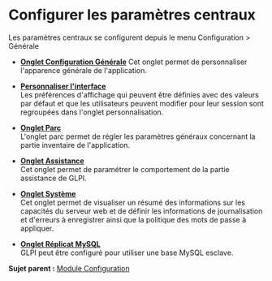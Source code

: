 Configurer les paramètres centraux
==================================

Les paramètres centraux se configurent depuis le menu Configuration \>
Générale

-   **[Onglet Configuration Générale](index.php?fr/08_Module_Configuration/06_Générale/02_Configuration_Générale.md)**
     Cet onglet permet de personnaliser l'apparence générale de l'application.

-   **[Personnaliser
    l'interface](../glpi/config_common_personalize.html)**\
     Les préférences d'affichage qui peuvent être définies avec des
    valeurs par défaut et que les utilisateurs peuvent modifier pour
    leur session sont regroupées dans l'onglet personnalisation.
-   **[Onglet Parc](../glpi/config_common_inventory.html)**\
     L'onglet parc permet de régler les paramètres généraux concernant
    la partie inventaire de l'application.
-   **[Onglet Assistance](../glpi/config_common_assist.html)**\
     Cet onglet permet de paramétrer le comportement de la partie
    assistance de GLPI.
-   **[Onglet Système](../glpi/config_common_sysinfo.html)**\
     Cet onglet permet de visualiser un résumé des informations sur les
    capacités du serveur web et de définir les informations de
    journalisation et d'erreurs à enregistrer ainsi que la politique des
    mots de passe à appliquer.
-   **[Onglet Réplicat MySQL](../glpi/config_common_mysql.html)**\
     GLPI peut être configuré pour utiliser une base MySQL esclave.

**Sujet parent :** [Module
Configuration](../glpi/config.html "Module Configuration de GLPI")
